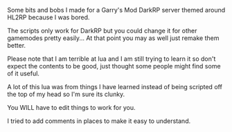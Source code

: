 Some bits and bobs I made for a Garry's Mod DarkRP server themed around HL2RP because I was bored.

The scripts only work for DarkRP but you could change it for other gamemodes pretty easily... At that point you may as well just remake them better.

Please note that I am terrible at lua and I am still trying to learn it so don't expect the contents to be good, just thought some people might find some of it useful.

A lot of this lua was from things I have learned instead of being scripted off the top of my head so I'm sure its clunky.

You WILL have to edit things to work for you.

I tried to add comments in places to make it easy to understand.
